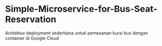 # Simple-Microservice-for-Bus-Seat-Reservation
Arsitektur deployment sederhana untuk pemesanan kursi bus dengan container di Google Cloud
